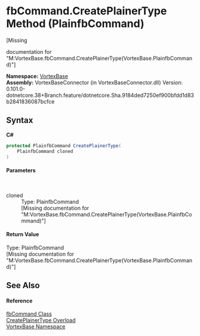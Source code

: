 # fbCommand.CreatePlainerType Method (PlainfbCommand)
 

\[Missing <summary> documentation for "M:VortexBase.fbCommand.CreatePlainerType(VortexBase.PlainfbCommand)"\]

**Namespace:**&nbsp;<a href="N_VortexBase.md">VortexBase</a><br />**Assembly:**&nbsp;VortexBaseConnector (in VortexBaseConnector.dll) Version: 0.101.0-dotnetcore.38+Branch.feature/dotnetcore.Sha.9184ded7250ef900bfdd1d83b2841836087bcfce

## Syntax

**C#**<br />
``` C#
protected PlainfbCommand CreatePlainerType(
	PlainfbCommand cloned
)
```


#### Parameters
&nbsp;<dl><dt>cloned</dt><dd>Type: PlainfbCommand<br />\[Missing <param name="cloned"/> documentation for "M:VortexBase.fbCommand.CreatePlainerType(VortexBase.PlainfbCommand)"\]</dd></dl>

#### Return Value
Type: PlainfbCommand<br />\[Missing <returns> documentation for "M:VortexBase.fbCommand.CreatePlainerType(VortexBase.PlainfbCommand)"\]

## See Also


#### Reference
<a href="T_VortexBase_fbCommand.md">fbCommand Class</a><br /><a href="Overload_VortexBase_fbCommand_CreatePlainerType.md">CreatePlainerType Overload</a><br /><a href="N_VortexBase.md">VortexBase Namespace</a><br />